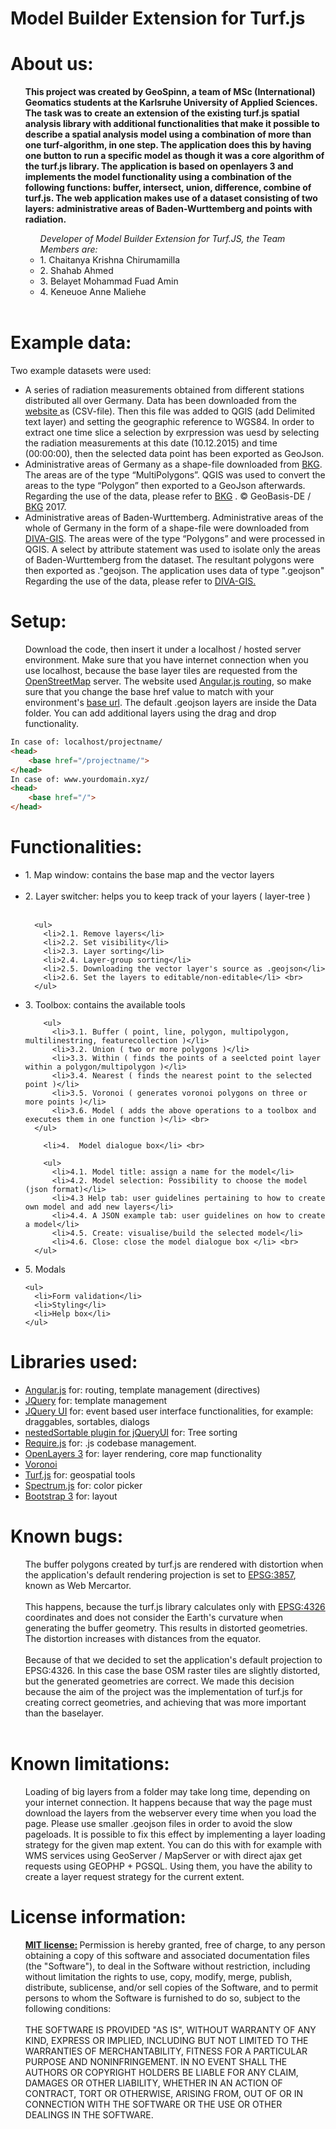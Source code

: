 # Model Builder Extension for Turf.js

<h1>About us:</h1>
<ul>
<b>This project was created by GeoSpinn, a team of MSc (International) Geomatics students 
	at the Karlsruhe University of Applied Sciences. The task was to create an extension 
	of the existing turf.js spatial analysis library with additional functionalities that 
	make it possible to describe a spatial analysis model using a combination of more than 
	one turf-algorithm, in one step. The application does this by having one button to 
	run a specific model as though it was a core algorithm of the turf.js library. 
	The application is based on openlayers 3 and implements the model functionality using 
	a combination of the following functions: buffer, intersect, union, difference, combine 
	of turf.js. The web application makes use of a dataset consisting of two layers: 
	administrative areas of Baden-Wurttemberg and points with radiation.</b>
	 <ul>
 <i>Developer of Model Builder Extension for Turf.JS, the Team Members are: </i>
        <li>1. Chaitanya Krishna Chirumamilla</li>
        <li>2. Shahab Ahmed</li>
        <li>3. Belayet Mohammad Fuad Amin</li>
        <li>4. Keneuoe Anne Maliehe</li>
         <br>
      </ul>
</ul>
<h1>Example data:</h1>
Two example datasets were used: 
<br>
<ul>
<li>A series of radiation measurements obtained from different stations distributed all over Germany. Data has been downloaded from 
		the <a target="_blank" href="https://raw.githubusercontent.com/HsKA-OSGIS/EurOS/master/Radiation.csv"> 
		website </a> as (CSV-file). Then this file was added to QGIS (add Delimited text layer) and setting the 
		geographic reference to WGS84. In order to extract one time slice a selection by exrpression was uesd 
		by selecting the radiation measurements at this date (10.12.2015) and time (00:00:00), then the selected 
		data point has been exported as GeoJson.</li>
<li>Administrative areas of Germany as a shape-file downloaded from 
<a target="_blank" href="http://www.geodatenzentrum.de/geodaten/gdz_rahmen.gdz_div?gdz_spr=eng&gdz_akt_zeile=5&gdz_anz_zeile=1&gdz_unt_zeile=15&gdz_user_id=0">BKG</a>. 
The areas are of the type “MultiPolygons”. QGIS was used to convert the areas to the type “Polygon” then exported to a GeoJson afterwards. Regarding 
the use of the data, please refer to <a target="_blank" href="http://www.geodatenzentrum.de/geodaten/gdz_rahmen.gdz_div?gdz_spr=eng&gdz_akt_zeile=5&gdz_anz_zeile=1&gdz_unt_zeile=15&gdz_user_id=0">BKG</a>
. © GeoBasis-DE / <a target="_blank" href="https://www.bkg.bund.de/DE/Home/home.html">BKG</a> 2017.
<li>Administrative areas of Baden-Wurttemberg. Administrative areas of the whole of Germany in the form of a
		 shape-file were downloaded from 
		<a target="_blank" href="http://www.diva-gis.org/datadown">DIVA-GIS</a>. The areas were of the type “Polygons” 
		and were processed in QGIS. A select by attribute statement was used to isolate only the areas of Baden-Wurttemberg from the dataset. 
		The resultant polygons were then exported as ."geojson. The application uses data of type ".geojson" Regarding the 
		use of the data, please refer to 
		<a target="_blank" href="http://www.diva-gis.org/about">DIVA-GIS.</a>
		
</ul>
<h1>Setup:</h1>
<ul>
Download the code, then insert it under a localhost / hosted server environment. Make sure 
that you have internet connection when you use localhost, because the base layer tiles are 
requested from the <a target="_blank" href="https://www.openstreetmap.org/">OpenStreetMap</a> server. 
The website used <a target="_blank" href="https://docs.angularjs.org/api/ngRoute/provider/$routeProvider">Angular.js routing</a>, 
so make sure that you change the base href value to match with your environment's <a target="_blank" href="http://www.w3schools.com/tags/tag_base.asp">base url</a>. 
The default .geojson layers are inside the Data folder. You can add additional layers using the drag and drop functionality.
</ul>

```html
In case of: localhost/projectname/
<head>
    <base href="/projectname/">
</head>
In case of: www.yourdomain.xyz/
<head>
    <base href="/">
</head>
```

<h1>Functionalities:</h1>
<ul>
  <li>1. Map window: contains the base map and the vector layers</li> <br>
  <li>2. Layer switcher: helps you to keep track of your layers ( layer-tree )</li> <br>
    
      <ul>
        <li>2.1. Remove layers</li>
        <li>2.2. Set visibility</li>
        <li>2.3. Layer sorting</li>
        <li>2.4. Layer-group sorting</li>
        <li>2.5. Downloading the vector layer's source as .geojson</li>
        <li>2.6. Set the layers to editable/non-editable</li> <br>
      </ul>
    
  <li>3. Toolbox: contains the available tools</li>
    
        <ul>
          <li>3.1. Buffer ( point, line, polygon, multipolygon, multilinestring, featurecollection )</li>
          <li>3.2. Union ( two or more polygons )</li>
          <li>3.3. Within ( finds the points of a seelcted point layer within a polygon/multipolygon )</li>
          <li>3.4. Nearest ( finds the nearest point to the selected point )</li>
          <li>3.5. Voronoi ( generates voronoi polygons on three or more points )</li>
          <li>3.6. Model ( adds the above operations to a toolbox and executes them in one function )</li> <br>
      </ul>
      
        <li>4.	Model dialogue box</li> <br>
    
        <ul>
          <li>4.1. Model title: assign a name for the model</li>
          <li>4.2. Model selection: Possibility to choose the model (json format)</li>       
          <li>4.3 Help tab: user guidelines pertaining to how to create own model and add new layers</li>
          <li>4.4. A JSON example tab: user guidelines on how to create a model</li>
          <li>4.5. Create: visualise/build the selected model</li>
          <li>4.6. Close: close the model dialogue box </li> <br>
      </ul>
    
  <li>5. Modals</li>
  
    <ul>
      <li>Form validation</li>
      <li>Styling</li>
      <li>Help box</li>
    </ul>
</ul>
<h1>Libraries used:</h1>
<ul>
  <li><a target="_blank" href="https://angularjs.org/">Angular.js</a> for: routing, template management (directives)</li>
  <li><a target="_blank" href="https://jquery.com/">JQuery</a> for: template management</li>
  <li><a target="_blank" href="http://jqueryui.com/">JQuery UI</a> for: event based user interface functionalities, for example: draggables, sortables, dialogs</li>
  <li><a target="_blank" href="http://mjsarfatti.com/sandbox/nestedSortable/">nestedSortable plugin for jQueryUI</a> for: Tree sorting</li>
  <li><a target="_blank" href="http://requirejs.org/">Require.js</a> for: .js codebase management.</li>
  <li><a target="_blank" href="https://openlayers.org/">OpenLayers 3</a> for: layer rendering, core map functionality</li>
  <li><a target="_blank" href="http://blog.ivank.net/voronoi-diagram-in-javascript.html">Voronoi</a></li>
  <li><a target="_blank" href="http://turfjs.org/">Turf.js</a> for: geospatial tools</li>
  <li><a target="_blank" href="https://bgrins.github.io/spectrum/">Spectrum.js</a> for: color picker</li>
  <li><a target="_blank" href="http://getbootstrap.com/">Bootstrap 3</a> for: layout</li>
</ul>
<h1>Known bugs:</h1>
<ul>
The buffer polygons created by turf.js are rendered with distortion when the application's 
default rendering projection is set to 
<a target="_blank" href="http://spatialreference.org/ref/sr-org/7483/">EPSG:3857</a>, 
known as Web Mercartor. 
<br><br>
This happens, because the turf.js library calculates only with 
<a target="_blank" href="http://spatialreference.org/ref/epsg/wgs-84/">EPSG:4326</a> 
coordinates and does not consider the Earth's curvature when generating the buffer geometry. 
This results in distorted geometries. The distortion increases with distances from the equator.
<br><br>
Because of that we decided to set the application's default projection to EPSG:4326. In 
this case the base OSM raster tiles are slightly distorted, but the generated geometries 
are correct. We made this decision because the aim of the project was the implementation 
of turf.js for creating correct geometries, and achieving that was more important than the baselayer. 
<br><br>

</ul>

<h1>Known limitations:</h1>
<ul>
Loading of big layers from a folder may take long time, depending on your internet connection.
 It happens because that way the page must download the layers from the webserver every time 
 when you load the page. Please use smaller .geojson files in order to avoid the slow pageloads. 
 It is possible to fix this effect by implementing a layer loading strategy for the given 
 map extent. You can do this with for example with WMS services using GeoServer / MapServer 
 or with direct ajax get requests using GEOPHP + PGSQL. Using them, you have the ability to 
 create a layer request strategy for the current extent.
</ul>

<h1>License information:</h1>
<ul>
<b><a href="https://opensource.org/licenses/MIT">MIT license:</a> </b>Permission is 
hereby granted, free of charge, to any person obtaining a copy of this software and 
associated documentation files (the "Software"), to deal in the Software without restriction, 
including without limitation the rights to use, copy, modify, merge, publish, distribute, sublicense, 
and/or sell copies of the Software, and to permit persons to whom the Software is furnished to do so, 
subject to the following conditions:
<br>
<br>
THE SOFTWARE IS PROVIDED "AS IS", WITHOUT WARRANTY OF ANY KIND, EXPRESS OR IMPLIED, 
INCLUDING BUT NOT LIMITED TO THE WARRANTIES OF MERCHANTABILITY, FITNESS FOR A PARTICULAR 
PURPOSE AND NONINFRINGEMENT. IN NO EVENT SHALL THE AUTHORS OR COPYRIGHT HOLDERS BE LIABLE 
FOR ANY CLAIM, DAMAGES OR OTHER LIABILITY, WHETHER IN AN ACTION OF CONTRACT, TORT OR OTHERWISE, 
ARISING FROM, OUT OF OR IN CONNECTION WITH THE SOFTWARE OR THE USE OR OTHER DEALINGS IN THE SOFTWARE.
</ul>
